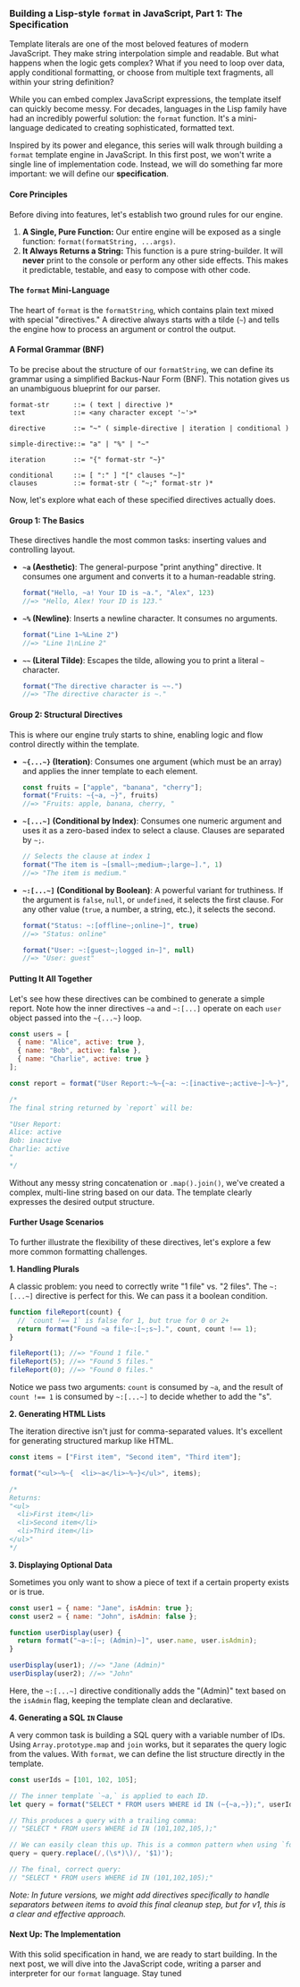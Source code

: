 ### **Building a Lisp-style `format` in JavaScript, Part 1: The Specification**

Template literals are one of the most beloved features of modern JavaScript. They make string interpolation simple and readable. But what happens when the logic gets complex? What if you need to loop over
data, apply conditional formatting, or choose from multiple text fragments, all within your string definition?

While you can embed complex JavaScript expressions, the template itself can quickly become messy. For decades, languages in the Lisp family have had an incredibly powerful solution: the `format` function.
It's a mini-language dedicated to creating sophisticated, formatted text.

Inspired by its power and elegance, this series will walk through building a `format` template engine in JavaScript. In this first post, we won't write a single line of implementation code. Instead, we will
do something far more important: we will define our **specification**.

#### **Core Principles**

Before diving into features, let's establish two ground rules for our engine.
1.  **A Single, Pure Function:** Our entire engine will be exposed as a single function: `format(formatString, ...args)`.
2.  **It Always Returns a String:** This function is a pure string-builder. It will **never** print to the console or perform any other side effects. This makes it predictable, testable, and easy to compose
    with other code.

#### **The `format` Mini-Language**

The heart of `format` is the `formatString`, which contains plain text mixed with special "directives." A directive always starts with a tilde (`~`) and tells the engine how to process an argument or control
the output.

#### **A Formal Grammar (BNF)**

To be precise about the structure of our `formatString`, we can define its grammar using a simplified Backus-Naur Form (BNF). This notation gives us an unambiguous blueprint for our parser.

```
format-str      ::= ( text | directive )*
text            ::= <any character except '~'>*

directive       ::= "~" ( simple-directive | iteration | conditional )

simple-directive::= "a" | "%" | "~"

iteration       ::= "{" format-str "~}"

conditional     ::= [ ":" ] "[" clauses "~]"
clauses         ::= format-str ( "~;" format-str )*
```

Now, let's explore what each of these specified directives actually does.

#### **Group 1: The Basics**

These directives handle the most common tasks: inserting values and controlling layout.

*   **`~a` (Aesthetic)**: The general-purpose "print anything" directive. It consumes one argument and converts it to a human-readable string.
    ```javascript
    format("Hello, ~a! Your ID is ~a.", "Alex", 123)
    //=> "Hello, Alex! Your ID is 123."
    ```

*   **`~%` (Newline)**: Inserts a newline character. It consumes no arguments.
    ```javascript
    format("Line 1~%Line 2")
    //=> "Line 1\nLine 2"
    ```

*   **`~~` (Literal Tilde)**: Escapes the tilde, allowing you to print a literal `~` character.
    ```javascript
    format("The directive character is ~~.")
    //=> "The directive character is ~."
    ```

#### **Group 2: Structural Directives**

This is where our engine truly starts to shine, enabling logic and flow control directly within the template.

*   **`~{...~}` (Iteration)**: Consumes one argument (which must be an array) and applies the inner template to each element.
    ```javascript
    const fruits = ["apple", "banana", "cherry"];
    format("Fruits: ~{~a, ~}", fruits)
    //=> "Fruits: apple, banana, cherry, "
    ```

*   **`~[...~]` (Conditional by Index)**: Consumes one numeric argument and uses it as a zero-based index to select a clause. Clauses are separated by `~;`.
    ```javascript
    // Selects the clause at index 1
    format("The item is ~[small~;medium~;large~].", 1)
    //=> "The item is medium."
    ```

*   **`~:[...~]` (Conditional by Boolean)**: A powerful variant for truthiness. If the argument is `false`, `null`, or `undefined`, it selects the first clause. For any other value (`true`, a number, a
    string, etc.), it selects the second.
    ```javascript
    format("Status: ~:[offline~;online~]", true)
    //=> "Status: online"

    format("User: ~:[guest~;logged in~]", null)
    //=> "User: guest"
    ```

#### **Putting It All Together**

Let's see how these directives can be combined to generate a simple report. Note how the inner directives `~a` and `~:[...]` operate on each `user` object passed into the `~{...~}` loop.

```javascript
const users = [
  { name: "Alice", active: true },
  { name: "Bob", active: false },
  { name: "Charlie", active: true }
];

const report = format("User Report:~%~{~a: ~:[inactive~;active~]~%~}", users);

/*
The final string returned by `report` will be:

"User Report:
Alice: active
Bob: inactive
Charlie: active
"
*/
```
Without any messy string concatenation or `.map().join()`, we've created a complex, multi-line string based on our data. The template clearly expresses the desired output structure.

#### **Further Usage Scenarios**

To further illustrate the flexibility of these directives, let's explore a few more common formatting challenges.

**1. Handling Plurals**

A classic problem: you need to correctly write "1 file" vs. "2 files". The `~:[...~]` directive is perfect for this. We can pass it a boolean condition.

```javascript
function fileReport(count) {
  // `count !== 1` is false for 1, but true for 0 or 2+
  return format("Found ~a file~:[~;s~].", count, count !== 1);
}

fileReport(1); //=> "Found 1 file."
fileReport(5); //=> "Found 5 files."
fileReport(0); //=> "Found 0 files."
```
Notice we pass two arguments: `count` is consumed by `~a`, and the result of `count !== 1` is consumed by `~:[...~]` to decide whether to add the "s".

**2. Generating HTML Lists**

The iteration directive isn't just for comma-separated values. It's excellent for generating structured markup like HTML.

```javascript
const items = ["First item", "Second item", "Third item"];

format("<ul>~%~{  <li>~a</li>~%~}</ul>", items);

/*
Returns:
"<ul>
  <li>First item</li>
  <li>Second item</li>
  <li>Third item</li>
</ul>"
*/
```

**3. Displaying Optional Data**

Sometimes you only want to show a piece of text if a certain property exists or is true.

```javascript
const user1 = { name: "Jane", isAdmin: true };
const user2 = { name: "John", isAdmin: false };

function userDisplay(user) {
  return format("~a~:[~; (Admin)~]", user.name, user.isAdmin);
}

userDisplay(user1); //=> "Jane (Admin)"
userDisplay(user2); //=> "John"
```
Here, the `~:[...~]` directive conditionally adds the "(Admin)" text based on the `isAdmin` flag, keeping the template clean and declarative.

**4. Generating a SQL `IN` Clause**

A very common task is building a SQL query with a variable number of IDs. Using `Array.prototype.map` and `join` works, but it separates the query logic from the values. With `format`, we can define the list
structure directly in the template.

```javascript
const userIds = [101, 102, 105];

// The inner template `~a,` is applied to each ID.
let query = format("SELECT * FROM users WHERE id IN (~{~a,~});", userIds);

// This produces a query with a trailing comma:
// "SELECT * FROM users WHERE id IN (101,102,105,);"

// We can easily clean this up. This is a common pattern when using `format`.
query = query.replace(/,(\s*)\)/, '$1)');

// The final, correct query:
// "SELECT * FROM users WHERE id IN (101,102,105);"
```
*Note: In future versions, we might add directives specifically to handle separators between items to avoid this final cleanup step, but for v1, this is a clear and effective approach.*

#### **Next Up: The Implementation**

With this solid specification in hand, we are ready to start building. In the next post, we will dive into the JavaScript code, writing a parser and interpreter for our `format` language. Stay tuned




    
